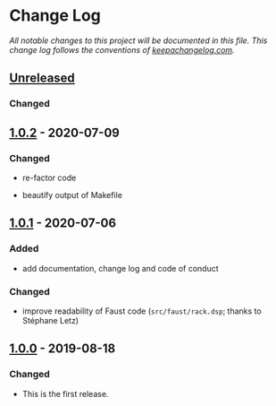 # Change Log

*All notable changes to this project will be documented in this
file. This change log follows the conventions of
[keepachangelog.com].*


## [Unreleased]
### Changed



## [1.0.2] - 2020-07-09
### Changed

- re-factor code

- beautify output of Makefile


## [1.0.1] - 2020-07-06
### Added

- add documentation, change log and code of conduct

### Changed

- improve readability of Faust code (`src/faust/rack.dsp`; thanks to
  Stéphane Letz)



## [1.0.0] - 2019-08-18
### Changed

- This is the first release.


[keepachangelog.com]:  http://keepachangelog.com/
[Unreleased]:          https://github.com/mzuther/ProtoFaust/tree/develop

[1.0.0]:  https://github.com/mzuther/ProtoFaust/commits/v1.0.0
[1.0.1]:  https://github.com/mzuther/ProtoFaust/commits/v1.0.1
[1.0.2]:  https://github.com/mzuther/ProtoFaust/commits/v1.0.2
